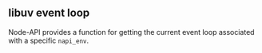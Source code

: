 ## libuv event loop

Node-API provides a function for getting the current event loop associated with
a specific `napi_env`.

